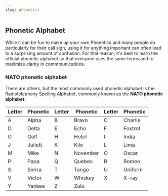 ```yaml
---
slug: phonetics
---
```


## Phonetic Alphabet

While it can be fun to make up your own Phonetics and many people do particularly for their call sign, using it for anything important can often lead to a surprising amount of confusion. For that reason, it's best to learn the official phonetic alphabet so that everyone uses the same terms and to maximize clarity in commmunications.

### NATO phonetic alphabet

There are others, but the most commonly used phonetic alphabet is the Radiotelephony Spelling Alphabet, commonly known as the **NATO phonetic alphabet**:

| Letter | Phonetic  | Letter | Phonetic  | Letter | Phonetic  |
|--------|----------|--------|----------|--------|----------|
| A      | Alpha    | B      | Bravo    | C      | Charlie  |
| D      | Delta    | E      | Echo     | F      | Foxtrot  |
| G      | Golf     | H      | Hotel    | I      | India    |
| J      | Juliett  | K      | Kilo     | L      | Lima     |
| M      | Mike     | N      | November | O      | Oscar    |
| P      | Papa     | Q      | Quebec   | R      | Romeo    |
| S      | Sierra   | T      | Tango    | U      | Uniform  |
| V      | Victor   | W      | Whiskey  | X      | X-ray    |
| Y      | Yankee   | Z      | Zulu     |        |          |